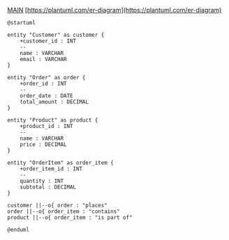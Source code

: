 [MAIN](../README.md)
[https://plantuml.com/er-diagram](https://plantuml.com/er-diagram)

```plantuml
@startuml

entity "Customer" as customer {
    +customer_id : INT
    --
    name : VARCHAR
    email : VARCHAR
}

entity "Order" as order {
    +order_id : INT
    --
    order_date : DATE
    total_amount : DECIMAL
}

entity "Product" as product {
    +product_id : INT
    --
    name : VARCHAR
    price : DECIMAL
}

entity "OrderItem" as order_item {
    +order_item_id : INT
    --
    quantity : INT
    subtotal : DECIMAL
}

customer ||--o{ order : "places"
order ||--o{ order_item : "contains"
product ||--o{ order_item : "is part of"

@enduml

```
